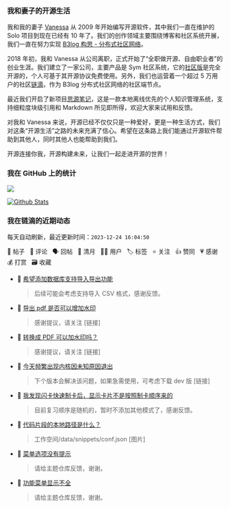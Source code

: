 ### 我和妻子的开源生活

我和我的妻子 [Vanessa](https://github.com/Vanessa219) 从 2009 年开始编写开源软件，其中我们一直在维护的 Solo 项目到现在已经有 10 年了。我们的创作领域主要围绕博客和社区系统开展，我们一直在努力实现 [B3log 构思 - 分布式社区网络](https://ld246.com/article/1546941897596)。

2018 年初，我和 Vanessa 从公司离职，正式开始了“全职做开源、自由职业者”的创业生涯。我们建立了一家公司，主要产品是 Sym 社区系统，它的[社区版](https://github.com/88250/symphony)是完全开源的，个人可基于其开源协议免费使用。另外，我们也运营着一个超过 5 万用户的社区[链滴](https://ld246.com)，作为 B3log 分布式社区网络的社区端节点。

最近我们开启了新项目[思源笔记](https://github.com/siyuan-note/siyuan)，这是一款本地离线优先的个人知识管理系统，支持细粒度块级引用和 Markdown 所见即所得，欢迎大家来试用和反馈。

对我和 Vanessa 来说，开源已经不仅仅只是一种爱好，更是一种生活方式，我们对这条“开源生活”之路的未来充满了信心。希望在这条路上我们能通过开源软件帮助到其他人，同时其他人也能帮助到我们。

开源连接你我，开源构建未来，让我们一起走进开源的世界！

### 我在 GitHub 上的统计

<a title="Hits" target="_blank" href="https://github.com/88250/88250"><img src="https://hits.b3log.org/88250/88250.svg"></a>

[![Github Stats](https://github-readme-stats.vercel.app/api?username=88250&theme=tokyonight&show_icons=true)](https://github.com/88250)

<!--events start -->

### 我在链滴的近期动态

每天自动刷新，最近更新时间：`2023-12-24 16:04:50`

📝 帖子 &nbsp; 💬 评论 &nbsp; 🗣 回帖 &nbsp; 🌙 清月 &nbsp; 👨‍💻 用户 &nbsp; 🏷️ 标签 &nbsp; ⭐️ 关注 &nbsp; 👍 赞同 &nbsp; 💗 感谢 &nbsp; 💰 打赏 &nbsp; 🗃 收藏

* 💬 [希望添加数据库支持导入导出功能](https://ld246.com/article/1703403046639/comment/1703403208053#comments)

  > 后续可能会考虑支持导入 CSV 格式，感谢反馈。
* 💬 [导出 pdf 是否可以增加水印](https://ld246.com/article/1643167282883/comment/1703390394704#comments)

  > 感谢提议，请关注 [链接]
* 💬 [转换成 PDF 可以加水印吗？](https://ld246.com/article/1700462282305/comment/1703390387172#comments)

  > 感谢提议，请关注 [链接]
* 💬 [今天频繁出现内核因未知原因退出](https://ld246.com/article/1703388721829/comment/1703389063547#comments)

  > 下个版本会解决该问题，如果急需使用，可考虑下载 dev 版 [链接]
* 💬 [我发现闪卡快速制卡后，显示卡片不是按照制卡顺序来的](https://ld246.com/article/1703384035816/comment/1703387921277#comments)

  > 目前复习顺序是随机的，暂时不添加其他模式了，感谢反馈。
* 💬 [代码片段的本地路径是什么？](https://ld246.com/article/1703344882127/comment/1703381642113#comments)

  > 工作空间/data/snippets/conf.json [图片]
* 💬 [菜单选项没有提示](https://ld246.com/article/1703349401096/comment/1703349421494#comments)

  > 请给主题仓库反馈，谢谢。
* 💬 [功能菜单显示不全](https://ld246.com/article/1703349198534/comment/1703349401289#comments)

  > 请给主题仓库反馈，谢谢。


<!--events end -->
